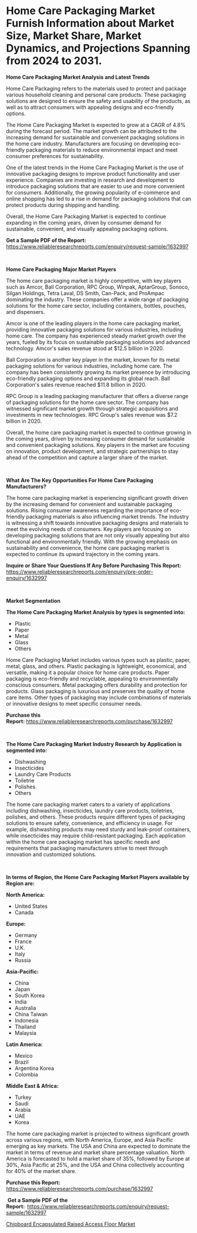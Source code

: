 <p><h1>Home Care Packaging Market Furnish Information about Market Size, Market Share, Market Dynamics, and Projections Spanning from 2024 to 2031.</h1></p><p><strong>Home Care Packaging Market Analysis and Latest Trends</strong></p>
<p><p>Home Care Packaging refers to the materials used to protect and package various household cleaning and personal care products. These packaging solutions are designed to ensure the safety and usability of the products, as well as to attract consumers with appealing designs and eco-friendly options.</p><p>The Home Care Packaging Market is expected to grow at a CAGR of 4.8% during the forecast period. The market growth can be attributed to the increasing demand for sustainable and convenient packaging solutions in the home care industry. Manufacturers are focusing on developing eco-friendly packaging materials to reduce environmental impact and meet consumer preferences for sustainability.</p><p>One of the latest trends in the Home Care Packaging Market is the use of innovative packaging designs to improve product functionality and user experience. Companies are investing in research and development to introduce packaging solutions that are easier to use and more convenient for consumers. Additionally, the growing popularity of e-commerce and online shopping has led to a rise in demand for packaging solutions that can protect products during shipping and handling.</p><p>Overall, the Home Care Packaging Market is expected to continue expanding in the coming years, driven by consumer demand for sustainable, convenient, and visually appealing packaging options.</p></p>
<p><strong>Get a Sample PDF of the Report:&nbsp;</strong> <a href="https://www.reliableresearchreports.com/enquiry/request-sample/1632997">https://www.reliableresearchreports.com/enquiry/request-sample/1632997</a></p>
<p>&nbsp;</p>
<p><strong>Home Care Packaging Major Market Players</strong></p>
<p><p>The home care packaging market is highly competitive, with key players such as Amcor, Ball Corporation, RPC Group, Winpak, AptarGroup, Sonoco, Silgan Holdings, Tetra Laval, DS Smith, Can-Pack, and ProAmpac dominating the industry. These companies offer a wide range of packaging solutions for the home care sector, including containers, bottles, pouches, and dispensers.</p><p>Amcor is one of the leading players in the home care packaging market, providing innovative packaging solutions for various industries, including home care. The company has experienced steady market growth over the years, fueled by its focus on sustainable packaging solutions and advanced technology. Amcor's sales revenue stood at $12.5 billion in 2020.</p><p>Ball Corporation is another key player in the market, known for its metal packaging solutions for various industries, including home care. The company has been consistently growing its market presence by introducing eco-friendly packaging options and expanding its global reach. Ball Corporation's sales revenue reached $11.8 billion in 2020.</p><p>RPC Group is a leading packaging manufacturer that offers a diverse range of packaging solutions for the home care sector. The company has witnessed significant market growth through strategic acquisitions and investments in new technologies. RPC Group's sales revenue was $7.2 billion in 2020.</p><p>Overall, the home care packaging market is expected to continue growing in the coming years, driven by increasing consumer demand for sustainable and convenient packaging solutions. Key players in the market are focusing on innovation, product development, and strategic partnerships to stay ahead of the competition and capture a larger share of the market.</p></p>
<p>&nbsp;</p>
<p><strong>What Are The Key Opportunities For Home Care Packaging Manufacturers?</strong></p>
<p><p>The home care packaging market is experiencing significant growth driven by the increasing demand for convenient and sustainable packaging solutions. Rising consumer awareness regarding the importance of eco-friendly packaging materials is also influencing market trends. The industry is witnessing a shift towards innovative packaging designs and materials to meet the evolving needs of consumers. Key players are focusing on developing packaging solutions that are not only visually appealing but also functional and environmentally friendly. With the growing emphasis on sustainability and convenience, the home care packaging market is expected to continue its upward trajectory in the coming years.</p></p>
<p><strong>Inquire or Share Your Questions If Any Before Purchasing This Report:</strong> <a href="https://www.reliableresearchreports.com/enquiry/pre-order-enquiry/1632997">https://www.reliableresearchreports.com/enquiry/pre-order-enquiry/1632997</a></p>
<p>&nbsp;</p>
<p><strong>Market Segmentation</strong></p>
<p><strong>The Home Care Packaging Market Analysis by types is segmented into:</strong></p>
<p><ul><li>Plastic</li><li>Paper</li><li>Metal</li><li>Glass</li><li>Others</li></ul></p>
<p><p>Home Care Packaging Market includes various types such as plastic, paper, metal, glass, and others. Plastic packaging is lightweight, economical, and versatile, making it a popular choice for home care products. Paper packaging is eco-friendly and recyclable, appealing to environmentally conscious consumers. Metal packaging offers durability and protection for products. Glass packaging is luxurious and preserves the quality of home care items. Other types of packaging may include combinations of materials or innovative designs to meet specific consumer needs.</p></p>
<p><strong>Purchase this Report:&nbsp;</strong><a href="https://www.reliableresearchreports.com/purchase/1632997">https://www.reliableresearchreports.com/purchase/1632997</a></p>
<p>&nbsp;</p>
<p><strong>The Home Care Packaging Market Industry Research by Application is segmented into:</strong></p>
<p><ul><li>Dishwashing</li><li>Insecticides</li><li>Laundry Care Products</li><li>Toiletrie</li><li>Polishes</li><li>Others</li></ul></p>
<p><p>The home care packaging market caters to a variety of applications including dishwashing, insecticides, laundry care products, toiletries, polishes, and others. These products require different types of packaging solutions to ensure safety, convenience, and efficiency in usage. For example, dishwashing products may need sturdy and leak-proof containers, while insecticides may require child-resistant packaging. Each application within the home care packaging market has specific needs and requirements that packaging manufacturers strive to meet through innovation and customized solutions.</p></p>
<p>&nbsp;</p>
<p><strong>In terms of Region, the Home Care Packaging Market Players available by Region are:</strong></p>
<p>
    <p> <strong> North America: </strong>
        <ul>
            <li>United States</li>
            <li>Canada</li>
        </ul>
        </p> 
    <p> <strong> Europe: </strong>
        <ul>
            <li>Germany</li>
            <li>France</li>
            <li>U.K.</li>
            <li>Italy</li>
            <li>Russia</li>
        </ul>
        </p> 
    <p> <strong> Asia-Pacific: </strong>
        <ul>
            <li>China</li>
            <li>Japan</li>
            <li>South Korea</li>
            <li>India</li>
            <li>Australia</li>
            <li>China Taiwan</li>
            <li>Indonesia</li>
            <li>Thailand</li>
            <li>Malaysia</li>
        </ul>
        </p> 
    <p> <strong> Latin America: </strong>
        <ul>
            <li>Mexico</li>
            <li>Brazil</li>
            <li>Argentina Korea</li>
            <li>Colombia</li>
        </ul>
        </p> 
    <p> <strong> Middle East & Africa: </strong>
        <ul>
            <li>Turkey</li>
            <li>Saudi</li>
            <li>Arabia</li>
            <li>UAE</li>
            <li>Korea</li>
        </ul>
    </p>
    </p>
<p><p>The home care packaging market is projected to witness significant growth across various regions, with North America, Europe, and Asia Pacific emerging as key markets. The USA and China are expected to dominate the market in terms of revenue and market share percentage valuation. North America is forecasted to hold a market share of 35%, followed by Europe at 30%, Asia Pacific at 25%, and the USA and China collectively accounting for 40% of the market share.</p></p>
<p><strong>Purchase this Report: </strong><a href="https://www.reliableresearchreports.com/purchase/1632997">https://www.reliableresearchreports.com/purchase/1632997</a></p>
<p>&nbsp;<strong>Get a Sample PDF of the Report:&nbsp;&nbsp;</strong><a href="https://www.reliableresearchreports.com/enquiry/request-sample/1632997">https://www.reliableresearchreports.com/enquiry/request-sample/1632997</a></p>
<p><strong></strong></p>
<p><p><a href="https://fearless-okapi-6c8.notion.site/Chipboard-Encapsulated-Raised-Access-Floor-Market-Dynamics-2024-2031-Also-about-Its-Market-Trends--8ec10ba9232a4921948b60dd50feb636">Chipboard Encapsulated Raised Access Floor Market</a></p></p>